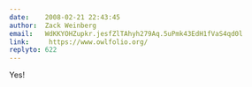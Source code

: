 ```yaml
---
date:    2008-02-21 22:43:45
author:  Zack Weinberg
email:   WdKKYOHZupkr.jesfZlTAhyh279Aq.5uPmk43EdH1fVaS4qd0l
link:     https://www.owlfolio.org/
replyto: 622
---
```


Yes!
